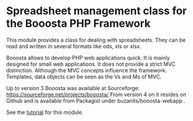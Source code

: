 # Spreadsheet management class for the Booosta PHP Framework

This module provides a class for dealing with spreadsheets. They can be read and written in several formats like ods, xls or xlsx.

Booosta allows to develop PHP web applications quick. It is mainly designed for small web applications. It does not provide a strict MVC distinction. Although the MVC concepts influence the framework. Templates, data objects can be seen as the Vs and Ms of MVC.

Up to version 3 Booosta was available at Sourceforge: https://sourceforge.net/projects/booosta/ From version 4 on it resides on Github and is available from Packagist under buzanits/booosta-webapp .

See the [tutorial](tutorial.md) for this module.
